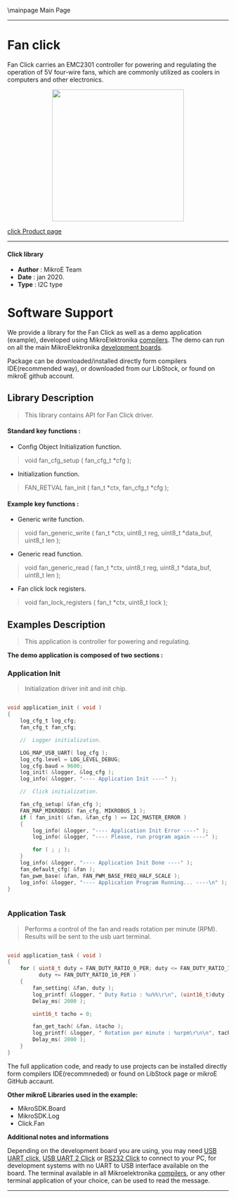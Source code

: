 \mainpage Main Page
 
 

---
# Fan click

Fan Click carries an EMC2301 controller for powering and regulating the operation of 5V four-wire fans, which are commonly utilized as coolers in computers and other electronics.

<p align="center">
  <img src="https://download.mikroe.com/images/click_for_ide/fan_click.png" height=300px>
</p>

[click Product page](https://www.mikroe.com/fan-click)

---


#### Click library 

- **Author**        : MikroE Team
- **Date**          : jan 2020.
- **Type**          : I2C type


# Software Support

We provide a library for the Fan Click 
as well as a demo application (example), developed using MikroElektronika 
[compilers](https://shop.mikroe.com/compilers). 
The demo can run on all the main MikroElektronika [development boards](https://shop.mikroe.com/development-boards).

Package can be downloaded/installed directly form compilers IDE(recommended way), or downloaded from our LibStock, or found on mikroE github account. 

## Library Description

> This library contains API for Fan Click driver.

#### Standard key functions :

- Config Object Initialization function.
> void fan_cfg_setup ( fan_cfg_t *cfg ); 
 
- Initialization function.
> FAN_RETVAL fan_init ( fan_t *ctx, fan_cfg_t *cfg );

#### Example key functions :

- Generic write function.
> void fan_generic_write ( fan_t *ctx, uint8_t reg, uint8_t *data_buf, uint8_t len );
 
- Generic read function.
> void fan_generic_read ( fan_t *ctx, uint8_t reg, uint8_t *data_buf, uint8_t len );
- Fan click lock registers.
> void fan_lock_registers ( fan_t *ctx, uint8_t lock );

## Examples Description
 
> This application is controller for powering and regulating.

**The demo application is composed of two sections :**

### Application Init 

> Initialization driver init and init chip. 

```c

void application_init ( void )
{
    log_cfg_t log_cfg;
    fan_cfg_t fan_cfg;

    //  Logger initialization.

    LOG_MAP_USB_UART( log_cfg );
    log_cfg.level = LOG_LEVEL_DEBUG;
    log_cfg.baud = 9600;
    log_init( &logger, &log_cfg );
    log_info( &logger, "---- Application Init ----" );

    //  Click initialization.

    fan_cfg_setup( &fan_cfg );
    FAN_MAP_MIKROBUS( fan_cfg, MIKROBUS_1 );
    if ( fan_init( &fan, &fan_cfg ) == I2C_MASTER_ERROR )
    {
        log_info( &logger, "---- Application Init Error ----" );
        log_info( &logger, "---- Please, run program again ----" );

        for ( ; ; );
    }
    log_info( &logger, "---- Application Init Done ----" );
    fan_default_cfg( &fan );
    fan_pwm_base( &fan, FAN_PWM_BASE_FREQ_HALF_SCALE );
    log_info( &logger, "---- Application Program Running... ----\n" );
}
  
```

### Application Task

> Performs a control of the fan and reads rotation per minute (RPM).
> Results will be sent to the usb uart terminal.

```c

void application_task ( void )
{
    for ( uint8_t duty = FAN_DUTY_RATIO_0_PER; duty <= FAN_DUTY_RATIO_100_PER;
          duty += FAN_DUTY_RATIO_10_PER )
    {
        fan_setting( &fan, duty );
        log_printf( &logger, " Duty Ratio : %u%%\r\n", (uint16_t)duty );
        Delay_ms( 2000 );

        uint16_t tacho = 0;

        fan_get_tach( &fan, &tacho );
        log_printf( &logger, " Rotation per minute : %urpm\r\n\n", tacho );
        Delay_ms( 2000 );
    }
}  

```

The full application code, and ready to use projects can be  installed directly form compilers IDE(recommneded) or found on LibStock page or mikroE GitHub accaunt.

**Other mikroE Libraries used in the example:** 

- MikroSDK.Board
- MikroSDK.Log
- Click.Fan

**Additional notes and informations**

Depending on the development board you are using, you may need 
[USB UART click](https://shop.mikroe.com/usb-uart-click), 
[USB UART 2 Click](https://shop.mikroe.com/usb-uart-2-click) or 
[RS232 Click](https://shop.mikroe.com/rs232-click) to connect to your PC, for 
development systems with no UART to USB interface available on the board. The 
terminal available in all Mikroelektronika 
[compilers](https://shop.mikroe.com/compilers), or any other terminal application 
of your choice, can be used to read the message.



---
